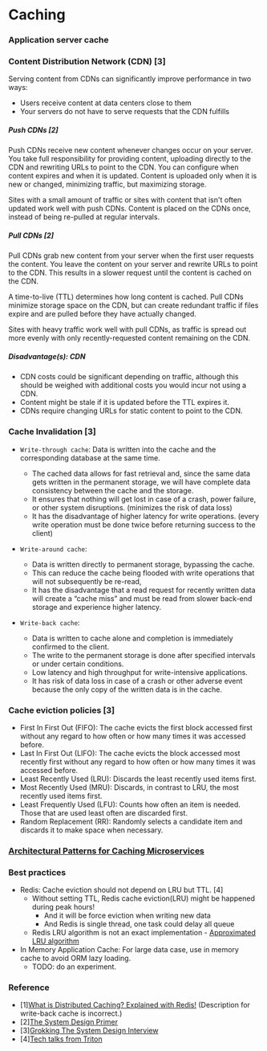 # Caching

### Application server cache
### Content Distribution Network (CDN) [3]

Serving content from CDNs can significantly improve performance in two ways:

* Users receive content at data centers close to them
* Your servers do not have to serve requests that the CDN fulfills
##### Push CDNs [2]
Push CDNs receive new content whenever changes occur on your server. You take full responsibility for providing content, uploading directly to the CDN and rewriting URLs to point to the CDN. You can configure when content expires and when it is updated. Content is uploaded only when it is new or changed, minimizing traffic, but maximizing storage.

Sites with a small amount of traffic or sites with content that isn't often updated work well with push CDNs. Content is placed on the CDNs once, instead of being re-pulled at regular intervals.

##### Pull CDNs [2]
Pull CDNs grab new content from your server when the first user requests the content. You leave the content on your server and rewrite URLs to point to the CDN. This results in a slower request until the content is cached on the CDN.

A time-to-live (TTL) determines how long content is cached. Pull CDNs minimize storage space on the CDN, but can create redundant traffic if files expire and are pulled before they have actually changed.

Sites with heavy traffic work well with pull CDNs, as traffic is spread out more evenly with only recently-requested content remaining on the CDN.

##### Disadvantage(s): CDN
* CDN costs could be significant depending on traffic, although this should be weighed with additional costs you would incur not using a CDN.
* Content might be stale if it is updated before the TTL expires it.
* CDNs require changing URLs for static content to point to the CDN.
### Cache Invalidation [3]
* `Write-through cache`: Data is written into the cache and the corresponding database at the same time. 
  * The cached data allows for fast retrieval and, since the same data gets written in the permanent storage, 
we will have complete data consistency between the cache and the storage. 
  * It ensures that nothing will get lost in case of a crash, power failure, or other system disruptions. (minimizes the risk of data loss)
  * It has the disadvantage of higher latency for write operations. (every write operation must be done twice before returning success to the client)

* `Write-around cache`: 
  * Data is written directly to permanent storage, bypassing the cache. 
  * This can reduce the cache being flooded with write operations that will not subsequently be re-read, 
  * It has the disadvantage that a read request for recently written data will create a “cache miss” and must be read from slower back-end storage and experience higher latency.

* `Write-back cache`: 
  * Data is written to cache alone and completion is immediately confirmed to the client. 
  * The write to the permanent storage is done after specified intervals or under certain conditions. 
  * Low latency and high throughput for write-intensive applications.
  * It has risk of data loss in case of a crash or other adverse event because the only copy of the written data is in the cache.

### Cache eviction policies [3]
* First In First Out (FIFO): The cache evicts the first block accessed first without any regard to how often or how many times it was accessed before.
* Last In First Out (LIFO): The cache evicts the block accessed most recently first without any regard to how often or how many times it was accessed before.
* Least Recently Used (LRU): Discards the least recently used items first.
* Most Recently Used (MRU): Discards, in contrast to LRU, the most recently used items first.
* Least Frequently Used (LFU): Counts how often an item is needed. Those that are used least often are discarded first.
* Random Replacement (RR): Randomly selects a candidate item and discards it to make space when necessary.

### [Architectural Patterns for Caching Microservices](https://github.com/EddieChoCho/tech-talks-note/blob/master/2020/WhereIsMyCache%3FArchitecturalPatternsForCachingMicroservices.md)

### Best practices
* Redis: Cache eviction should not depend on LRU but TTL. [4]
    * Without setting TTL, Redis cache eviction(LRU) might be happened during peak hours!
        * And it will be force eviction when writing new data
        * And Redis is single thread, one task could delay all queue
    * Redis LRU algorithm is not an exact implementation - [Approximated LRU algorithm](https://redis.io/topics/lru-cache)
* In Memory Application Cache: For large data case, use in memory cache to avoid ORM lazy loading.
    * TODO: do an experiment.  
     

### Reference
* [1][What is Distributed Caching? Explained with Redis!](https://youtu.be/U3RkDLtS7uY) (Description for write-back cache is incorrect.)
* [2][The System Design Primer](https://github.com/donnemartin/system-design-primer/blob/master/README.md#content-delivery-network)
* [3][Grokking The System Design Interview](https://www.educative.io/courses/grokking-the-system-design-interview)
* [4][Tech talks from Triton](http://github.com/TritonHo/slides/blob/master/Taipei%202019-10%20talk/concurrency.pdf)